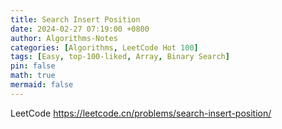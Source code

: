 ```yaml
---
title: Search Insert Position
date: 2024-02-27 07:19:00 +0800
author: Algorithms-Notes
categories: [Algorithms, LeetCode Hot 100]
tags: [Easy, top-100-liked, Array, Binary Search]
pin: false
math: true
mermaid: false
---
```


LeetCode <https://leetcode.cn/problems/search-insert-position/>